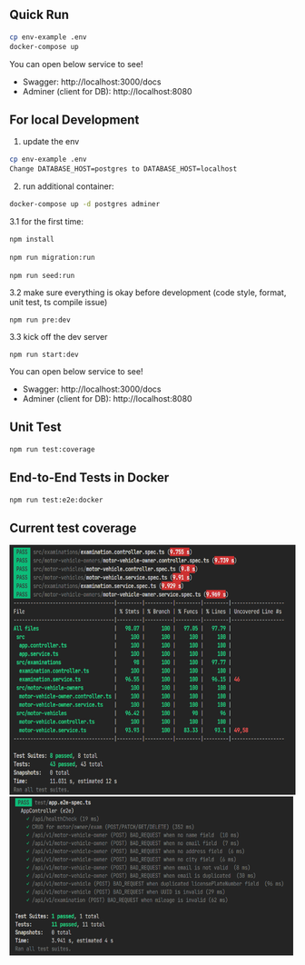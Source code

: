 ## Quick Run

```bash
cp env-example .env
docker-compose up
```

You can open below service to see!

- Swagger: http://localhost:3000/docs
- Adminer (client for DB): http://localhost:8080

## For local Development

1. update the env

```bash
cp env-example .env
Change DATABASE_HOST=postgres to DATABASE_HOST=localhost
```

2. run additional container:

```bash
docker-compose up -d postgres adminer
```

3.1 for the first time:

```
npm install

npm run migration:run

npm run seed:run
```

3.2 make sure everything is okay before development
(code style, format, unit test, ts compile issue)

```
npm run pre:dev
```

3.3 kick off the dev server

```
npm run start:dev
```

You can open below service to see!

- Swagger: http://localhost:3000/docs
- Adminer (client for DB): http://localhost:8080

## Unit Test

```bash
npm run test:coverage
```

## End-to-End Tests in Docker

```bash
npm run test:e2e:docker
```


## Current test coverage
<img src="./test/tmp/cov_test.png" width="560" height="440"/>
<img src="./test/tmp/e2e_test.png" width="500" height="280"/>